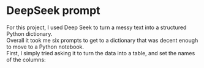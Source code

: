 # DeepSeek prompt

For this project, I used Deep Seek to turn a messy text into a structured Python dictionary.
<br>
Overall it took me six prompts to get to a dictionary that was decent enough to move to a Python notebook.
<br>
First, I simply tried asking it to turn the data into a table, and set the names of the columns:
